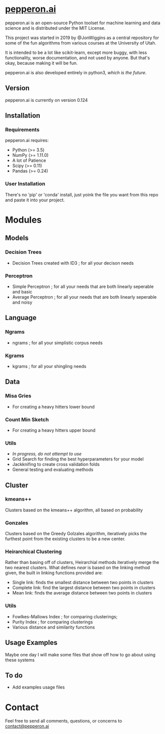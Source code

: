# [pepperon.ai](https://pepperon.ai)

pepperon.ai is an open-source Python toolset for machine learning and data science and is distributed under the MIT License.

This project was started in 2019 by @JonWiggins as a central repository for some of the fun algorithms from various courses at the University of Utah. 


It is intended to be a lot like scikit-learn, except more buggy, with less functionality, worse documentation, and not used by anyone. But that's okay, because making it will be fun.

pepperon.ai is also developed entirely in python3, _which is the future_.

## Version
pepperon.ai is currently on version 0.124

## Installation

### Requirements
pepperon.ai requires:
- Python (>= 3.5)
- NumPy (>= 1.11.0)
- A lot of Patience
- Scipy (>= 0.11)
- Pandas (>= 0.24)

### User Installation
There's no 'pip' or 'conda' install, just yoink the file you want from this repo and paste it into your project.

# Modules
## Models
### Decision Trees
- Decision Trees created with ID3 ; for all your decison needs
### Perceptron
- Simple Perceptron ; for all your needs that are both linearly seperable and basic
- Average Perceptron ; for all your needs that are both linearly seperable and noisy
## Language
### Ngrams
- ngrams ; for all your simplistic corpus needs 
### Kgrams
- kgrams ; for all your shingling needs
## Data
### Misa Gries
- For creating a heavy hitters lower bound
### Count Min Sketch
- For creating a heavy hitters upper bound
### Utils
- *In progress, do not attempt to use*
- Grid Search for finding the best hyperparameters for your model
- Jackknifing to create cross validation folds
- General testing and evaluating methods
## Cluster
### kmeans++
Clusters based on the kmeans++ algorithm, all based on probability
### Gonzales
Clusters based on the Greedy Golzales algorithm, iteratively picks the furthest point from the existing clusters to be a new center.
### Heirarchical Clustering
Rather than basing off of clusters, Heirarchial methods iteratively merge the two nearest clusters. What defines *near* is based on the linking method given, the built in linking functions provided are:
- Single link: finds the smallest distance between two points in clusters
- Complete link: find the largest distance between two points in clusters
- Mean link: finds the average distance between two points in clusters
### Utils
- Fowlkes-Mallows Index ; for comparing clusterings;
- Purity Index ; for comparing clusterings
- Various distance and similarity functions

## Usage Examples
Maybe one day I will make some files that show off how to go about using these systems

## To do
- Add examples usage files

# Contact
Feel free to send all comments, questions, or concerns to [contact@pepperon.ai](mailto:pepperon.ai)

